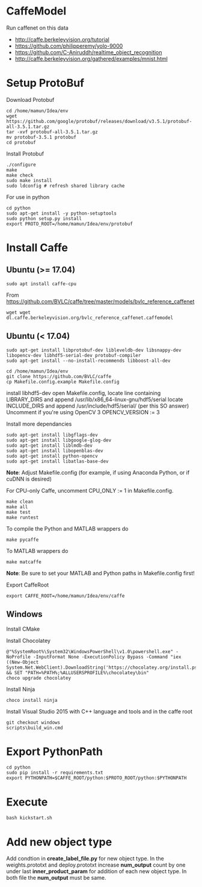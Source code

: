 # CaffeModel

Run caffenet on this data

- http://caffe.berkeleyvision.org/tutorial
- https://github.com/philipperemy/yolo-9000
- https://github.com/C-Aniruddh/realtime_object_recognition
- http://caffe.berkeleyvision.org/gathered/examples/mnist.html

# Setup ProtoBuf

Download Protobuf

    cd /home/mamun/Idea/env
    wget https://github.com/google/protobuf/releases/download/v3.5.1/protobuf-all-3.5.1.tar.gz
    tar -xvf protobuf-all-3.5.1.tar.gz 
    mv protobuf-3.5.1 protobuf
    cd protobuf
    
Install Protobuf

    ./configure
    make
    make check
    sudo make install
    sudo ldconfig # refresh shared library cache
    
For use in python

    cd python
    sudo apt-get install -y python-setuptools
    sudo python setup.py install
    export PROTO_ROOT=/home/mamun/Idea/env/protobuf

# Install Caffe

## Ubuntu (>= 17.04)

    sudo apt install caffe-cpu

From https://github.com/BVLC/caffe/tree/master/models/bvlc_reference_caffenet

    wget wget dl.caffe.berkeleyvision.org/bvlc_reference_caffenet.caffemodel

## Ubuntu (< 17.04)

    sudo apt-get install libprotobuf-dev libleveldb-dev libsnappy-dev libopencv-dev libhdf5-serial-dev protobuf-compiler
    sudo apt-get install --no-install-recommends libboost-all-dev

    cd /home/mamun/Idea/env
    git clone https://github.com/BVLC/caffe
    cp Makefile.config.example Makefile.config

install libhdf5-dev
open Makefile.config, locate line containing LIBRARY_DIRS and append /usr/lib/x86_64-linux-gnu/hdf5/serial
locate INCLUDE_DIRS and append /usr/include/hdf5/serial/ (per this SO answer)
Uncomment if you're using OpenCV 3 
OPENCV_VERSION := 3

Install more dependancies

    sudo apt-get install libgflags-dev
    sudo apt-get install libgoogle-glog-dev
    sudo apt-get install liblmdb-dev
    sudo apt-get install libopenblas-dev
    sudo apt-get install python-opencv
    sudo apt-get install libatlas-base-dev
    
**Note**: Adjust Makefile.config (for example, if using Anaconda Python, or if cuDNN is desired)
    
For CPU-only Caffe, uncomment CPU_ONLY := 1 in Makefile.config.
    
    make clean
    make all
    make test
    make runtest
    
To compile the Python and MATLAB wrappers do 

    make pycaffe
    
To MATLAB wrappers do 
    
    make matcaffe

**Note**: Be sure to set your MATLAB and Python paths in Makefile.config first!

Export CaffeRoot

    export CAFFE_ROOT=/home/mamun/Idea/env/caffe
    
## Windows

Install CMake

Install Chocolatey

    @"%SystemRoot%\System32\WindowsPowerShell\v1.0\powershell.exe" -NoProfile -InputFormat None -ExecutionPolicy Bypass -Command "iex ((New-Object System.Net.WebClient).DownloadString('https://chocolatey.org/install.ps1'))" && SET "PATH=%PATH%;%ALLUSERSPROFILE%\chocolatey\bin"
    choco upgrade chocolatey

Install Ninja

    choco install ninja
    
Install Visual Studio 2015 with C++ language and tools and in the caffe root

    git checkout windows
    scripts\build_win.cmd

# Export PythonPath

    cd python
    sudo pip install -r requirements.txt
    export PYTHONPATH=$CAFFE_ROOT/python:$PROTO_ROOT/python:$PYTHONPATH
       
# Execute

    bash kickstart.sh
    
# Add new object type

Add condtion in **create_label_file.py** for new object type.
In the weights.prototxt and deploy.prototxt increase **num_output** count by one under last **inner_product_param** for addition of each new object type. 
In both file the **num_output** must be same.